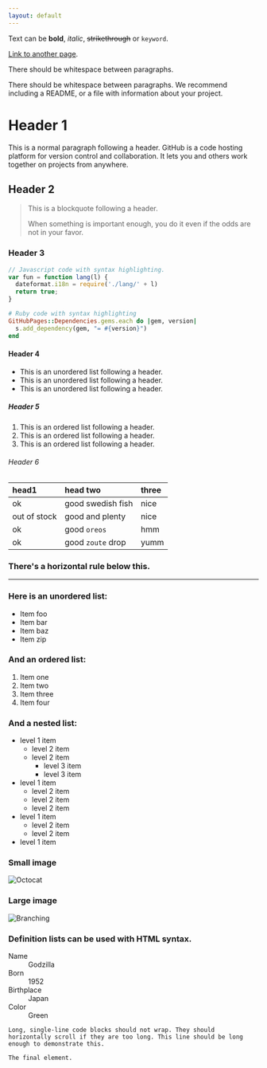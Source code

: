 ```yaml
---
layout: default
---
```

<style>
::-webkit-scrollbar {
      width: 0px;
}
</style>
<script>
var test;
fetch("https://proxy.cors.sh/https://media.rss.com/ctbbpodcast/feed.xml").then(a=>a.text()).then((text)=>{
    parser = new DOMParser();
    xmlDoc = parser.parseFromString(text,"text/xml");
    test= xmlDoc;
    test.children[0].children[0].querySelectorAll("item").forEach((item)=>{
        var title = item.querySelector("title").innerHTML.replace("<![CDATA[", "").replace("]]>", "");
        var episodeId = item.querySelector("link").innerHTML.replace("<![CDATA[", "").replace("]]>", "").split("/").slice(-1)[0];
        var i = document.createElement('iframe');
        i.src = `https://player.rss.com/ctbbpodcast/${episodeId}?theme=dark`;
        i.style= "width:100%;height:8.75em;border-radius:1em;border:none;margin:1em 0em;"
        i.title = "Critical Thinking - A Bug Bounty Podcast";
        i.frameborder = "0";
        i.allow = "accelerometer; autoplay; clipboard-write; encrypted-media; gyroscope; picture-in-picture"
        i.allowfullscreen ="true"
        var a = document.createElement("a")
        a.href = `https://rss.com/podcasts/ctbbpodcast/${episodeId}/`
        a.innerText = title
        i.appendChild(a)
        document.getElementById("episodeContainer").appendChild(i)
    })


    console.log(xmlDoc)

    
})
/*template = `<iframe src="https://player.rss.com/ctbbpodcast/${episodeId}?theme=dark" style="width: 100%;height:8.75em;border-radius:1em;" title="Critical Thinking - A Bug Bounty Podcast" frameborder="0" allow="accelerometer; autoplay; clipboard-write; encrypted-media; gyroscope; picture-in-picture" allowfullscreen><a href="https://rss.com/podcasts/ctbbpodcast/${episodeId}/"> ${episodeTitle} | RSS.com</a></iframe>`*/

</script>
<div id="episodeContainer">


</div>

Text can be **bold**, _italic_, ~~strikethrough~~ or `keyword`.

[Link to another page](./another-page.html).

There should be whitespace between paragraphs.

There should be whitespace between paragraphs. We recommend including a README, or a file with information about your project.

# Header 1

This is a normal paragraph following a header. GitHub is a code hosting platform for version control and collaboration. It lets you and others work together on projects from anywhere.

## Header 2

> This is a blockquote following a header.
>
> When something is important enough, you do it even if the odds are not in your favor.

### Header 3

```js
// Javascript code with syntax highlighting.
var fun = function lang(l) {
  dateformat.i18n = require('./lang/' + l)
  return true;
}
```

```ruby
# Ruby code with syntax highlighting
GitHubPages::Dependencies.gems.each do |gem, version|
  s.add_dependency(gem, "= #{version}")
end
```

#### Header 4

*   This is an unordered list following a header.
*   This is an unordered list following a header.
*   This is an unordered list following a header.

##### Header 5

1.  This is an ordered list following a header.
2.  This is an ordered list following a header.
3.  This is an ordered list following a header.

###### Header 6

| head1        | head two          | three |
|:-------------|:------------------|:------|
| ok           | good swedish fish | nice  |
| out of stock | good and plenty   | nice  |
| ok           | good `oreos`      | hmm   |
| ok           | good `zoute` drop | yumm  |

### There's a horizontal rule below this.

* * *

### Here is an unordered list:

*   Item foo
*   Item bar
*   Item baz
*   Item zip

### And an ordered list:

1.  Item one
1.  Item two
1.  Item three
1.  Item four

### And a nested list:

- level 1 item
  - level 2 item
  - level 2 item
    - level 3 item
    - level 3 item
- level 1 item
  - level 2 item
  - level 2 item
  - level 2 item
- level 1 item
  - level 2 item
  - level 2 item
- level 1 item

### Small image

![Octocat](https://github.githubassets.com/images/icons/emoji/octocat.png)

### Large image

![Branching](https://guides.github.com/activities/hello-world/branching.png)


### Definition lists can be used with HTML syntax.

<dl>
<dt>Name</dt>
<dd>Godzilla</dd>
<dt>Born</dt>
<dd>1952</dd>
<dt>Birthplace</dt>
<dd>Japan</dd>
<dt>Color</dt>
<dd>Green</dd>
</dl>

```
Long, single-line code blocks should not wrap. They should horizontally scroll if they are too long. This line should be long enough to demonstrate this.
```

```
The final element.
```
